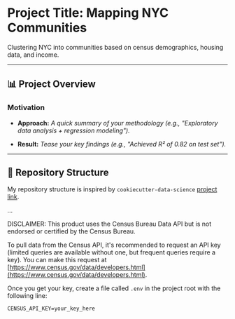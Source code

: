 # Project Title: Mapping NYC Communities

Clustering NYC into communities based on census demographics, housing data, and income.

---

## 📊 Project Overview

### Motivation

- **Approach:** *A quick summary of your methodology (e.g., "Exploratory data analysis + regression modeling").*  

- **Result:** *Tease your key findings (e.g., "Achieved R² of 0.82 on test set").* 

---

## 📂 Repository Structure

My repository structure is inspired by `cookiecutter-data-science` [project link](https://cookiecutter-data-science.drivendata.org/).


...

DISCLAIMER: This product uses the Census Bureau Data API but is not endorsed or certified by the Census Bureau.

To pull data from the Census API, it's recommended to request an API key (limited queries are available without one, but frequent queries require a key). You can make this request at [https://www.census.gov/data/developers.html](https://www.census.gov/data/developers.html).

Once you get your key, create a file called `.env` in the project root with the following line:
```
CENSUS_API_KEY=your_key_here
```